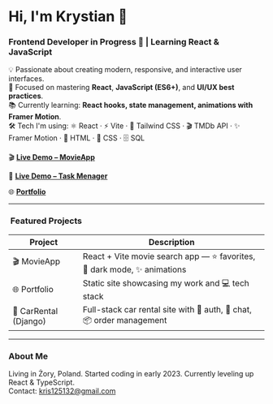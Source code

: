 # Hi, I'm Krystian 👋  
### Frontend Developer in Progress 🚀 | Learning React & JavaScript  

💡 Passionate about creating modern, responsive, and interactive user interfaces.  
🎯 Focused on mastering **React**, **JavaScript (ES6+)**, and **UI/UX best practices**.  
📚 Currently learning: **React hooks, state management, animations with Framer Motion**.  
🛠 Tech I'm using:
⚛️ React · ⚡ Vite · 🎨 Tailwind CSS · 🎬 TMDb API · ✨ Framer Motion · 📄 HTML · 🎨 CSS · 🗄️ SQL

🎬 [**Live Demo – MovieApp**](https://movie-app-gamma-sand.vercel.app) 

📄 [**Live Demo – Task Menager**](https://task-menager-eosin.vercel.app/) 

🌐 [**Portfolio**](https://portfolio-b7dc.vercel.app/)

---

### ​ Featured Projects  
| Project | Description |
|---------|-------------|
| 🎬 MovieApp | React + Vite movie search app — ⭐ favorites, 🌙 dark mode, ✨ animations |
| 🌐 Portfolio | Static site showcasing my work and 💻 tech stack |
| 🚗 CarRental (Django)| Full-stack car rental site with 🔑 auth, 💬 chat, 📦 order management |

---

###  About Me  
Living in Żory, Poland. Started coding in early 2023. Currently leveling up React & TypeScript.  
Contact: [kris125132@gmail.com](mailto:kris125132@gmail.com)
